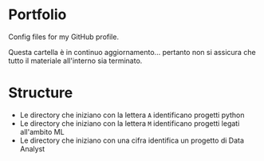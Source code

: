 # Portfolio
Config files for my GitHub profile.

Questa cartella è in continuo aggiornamento... pertanto non si assicura che tutto il materiale all'interno sia terminato.

# Structure
- Le directory che iniziano con la lettera `A` identificano progetti python
- Le directory che iniziano con la lettera `M` identificano progetti legati all'ambito ML
- Le directory che iniziano con una cifra identifica un progetto di Data Analyst
